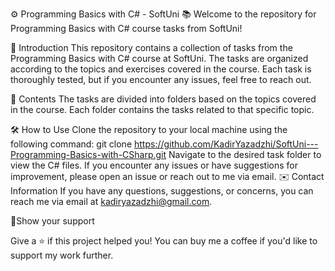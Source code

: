 ⚙️ Programming Basics with C# - SoftUni 📚
Welcome to the repository for Programming Basics with C# course tasks from SoftUni!



📖 Introduction
This repository contains a collection of tasks from the Programming Basics with C# course at SoftUni. The tasks are organized according to the topics and exercises covered in the course. Each task is thoroughly tested, but if you encounter any issues, feel free to reach out.

📂 Contents
The tasks are divided into folders based on the topics covered in the course. Each folder contains the tasks related to that specific topic.

🛠️ How to Use
Clone the repository to your local machine using the following command: git clone https://github.com/KadirYazadzhi/SoftUni---Programming-Basics-with-CSharp.git
Navigate to the desired task folder to view the C# files.
If you encounter any issues or have suggestions for improvement, please open an issue or reach out to me via email.
✉️ Contact Information
If you have any questions, suggestions, or concerns, you can reach me via email at kadiryazadzhi@gmail.com.

🙏Show your support

Give a ⭐️ if this project helped you! You can buy me a coffee if you'd like to support my work further.

